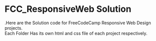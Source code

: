 # FCC_ResponsiveWeb Solution
.Here are the Solution code for FreeCodeCamp Responsive Web Design projects. <br>
Each Folder Has its own html and css file of each project respectively.
